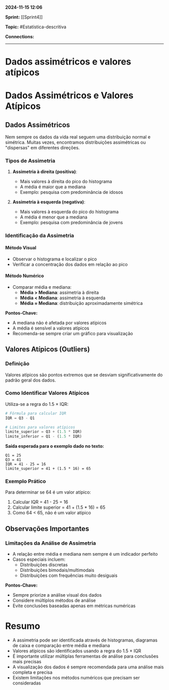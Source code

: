 
**2024-11-15 12:06**

**Sprint:** [[Sprint4]]

**Topic:** #Estatística-descritiva 

**Connections:** 

---
# **Dados assimétricos e valores atípicos**

# Dados Assimétricos e Valores Atípicos

## Dados Assimétricos
Nem sempre os dados da vida real seguem uma distribuição normal e simétrica. Muitas vezes, encontramos distribuições assimétricas ou "dispersas" em diferentes direções.

### Tipos de Assimetria
1. **Assimetria à direita (positiva)**:
   - Mais valores à direita do pico do histograma
   - A média é maior que a mediana
   - Exemplo: pesquisa com predominância de idosos

2. **Assimetria à esquerda (negativa)**:
   - Mais valores à esquerda do pico do histograma
   - A média é menor que a mediana
   - Exemplo: pesquisa com predominância de jovens

### Identificação da Assimetria

#### Método Visual
- Observar o histograma e localizar o pico
- Verificar a concentração dos dados em relação ao pico

#### Método Numérico
- Comparar média e mediana:
  - **Média > Mediana**: assimetria à direita
  - **Média < Mediana**: assimetria à esquerda
  - **Média ≈ Mediana**: distribuição aproximadamente simétrica

**Pontos-Chave:**
- A mediana não é afetada por valores atípicos
- A média é sensível a valores atípicos
- Recomenda-se sempre criar um gráfico para visualização

## Valores Atípicos (Outliers)

### Definição
Valores atípicos são pontos extremos que se desviam significativamente do padrão geral dos dados.

### Como Identificar Valores Atípicos
Utiliza-se a regra do 1.5 × IQR:

```python
# Fórmula para calcular IQR
IQR = Q3 - Q1

# Limites para valores atípicos
limite_superior = Q3 + (1.5 * IQR)
limite_inferior = Q1 - (1.5 * IQR)
```

**Saída esperada para o exemplo dado no texto:**
```
Q1 = 25
Q3 = 41
IQR = 41 - 25 = 16
limite_superior = 41 + (1.5 * 16) = 65
```

### Exemplo Prático
Para determinar se 64 é um valor atípico:
1. Calcular IQR = 41 - 25 = 16
2. Calcular limite superior = 41 + (1.5 * 16) = 65
3. Como 64 < 65, não é um valor atípico

## Observações Importantes

### Limitações da Análise de Assimetria
- A relação entre média e mediana nem sempre é um indicador perfeito
- Casos especiais incluem:
  - Distribuições discretas
  - Distribuições bimodais/multimodais
  - Distribuições com frequências muito desiguais

**Pontos-Chave:**
- Sempre priorize a análise visual dos dados
- Considere múltiplos métodos de análise
- Evite conclusões baseadas apenas em métricas numéricas

# Resumo
- A assimetria pode ser identificada através de histogramas, diagramas de caixa e comparação entre média e mediana
- Valores atípicos são identificados usando a regra do 1.5 × IQR
- É importante utilizar múltiplas ferramentas de análise para conclusões mais precisas
- A visualização dos dados é sempre recomendada para uma análise mais completa e precisa
- Existem limitações nos métodos numéricos que precisam ser consideradas









